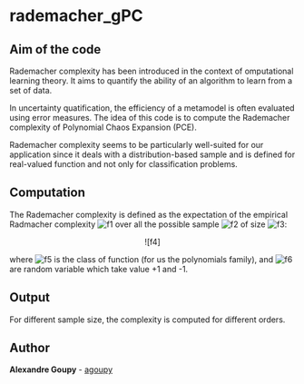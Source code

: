 # rademacher_gPC

## Aim of the code

Rademacher complexity has been introduced in the context of omputational learning theory. It aims to quantify the ability of an algorithm to learn from a set of data. 

In uncertainty quatification, the efficiency of a metamodel is often evaluated using error measures. The idea of this code is to compute the Rademacher complexity of Polynomial Chaos Expansion (PCE).

Rademacher complexity seems to be particularly well-suited for our application since it deals with a distribution-based sample and is defined for real-valued function and not only for classification problems.

## Computation

The Rademacher complexity is defined as the expectation of the empirical Radmacher complexity ![f1] over all the possible sample ![f2] of size ![f3]:

<p align="center">
![f4]
</p>

where ![f5] is the class of function (for us the polynomials family), and ![f6] are random variable which take value +1 and -1.

## Output

For different sample size, the complexity is computed for different orders.


## Author

**Alexandre Goupy** - [agoupy](https://github.com/agoupy)


[f1]: http://chart.apis.google.com/chart?cht=tx&chl=\hat{R}_m
[f2]: http://chart.apis.google.com/chart?cht=tx&chl=\mathcal{S}
[f3]: http://chart.apis.google.com/chart?cht=tx&chl=m
[f4]: http://chart.apis.google.com/chart?cht=tx&chl=\hat{R}_m(\mathcal{F})=\mathbb{E}_\sigma\left[\sup_{f\in\mathcal{F}}\left(\sum_{i=1}^m\sigma_if(z_i)\right)\right]
[f5]: http://chart.apis.google.com/chart?cht=tx&chl=\mathcal{F}
[f6]: http://chart.apis.google.com/chart?cht=tx&chl=\sigma_i

 
